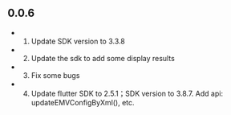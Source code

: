 ## 0.0.6

* 1. Update SDK version to 3.3.8
* 2. Update the sdk to add some display results
* 3. Fix some bugs
* 4. Update flutter SDK to 2.5.1；SDK version to 3.8.7. Add api: updateEMVConfigByXml(), etc.